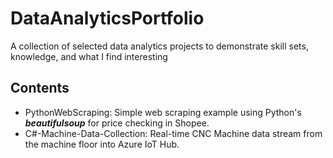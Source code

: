# DataAnalyticsPortfolio
A collection of selected data analytics projects to demonstrate skill sets, knowledge, and what I find interesting

## Contents
* PythonWebScraping: Simple web scraping example using Python's ***beautifulsoup*** for price checking in Shopee.
* C#-Machine-Data-Collection: Real-time CNC Machine data stream from the machine floor into Azure IoT Hub.

